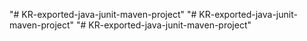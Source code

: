 "# KR-exported-java-junit-maven-project" 
"# KR-exported-java-junit-maven-project" 
"# KR-exported-java-junit-maven-project" 
